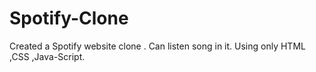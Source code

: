 # Spotify-Clone
Created a Spotify website clone . Can listen song in it.
Using only HTML ,CSS ,Java-Script.
